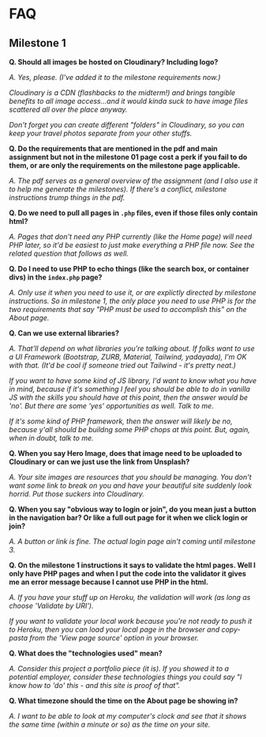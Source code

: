 # FAQ

## Milestone 1

**Q. Should all images be hosted on Cloudinary? Including logo?**

 _A. Yes, please. (I've added it to the milestone requirements now.)_ 
 
 _Cloudinary is a CDN (flashbacks to the midterm!) and brings tangible benefits to all image access...and it would kinda suck to have image files scattered all over the place anyway._
 
 _Don't forget you can create different "folders" in Cloudinary, so you can keep your travel photos separate from your other stuffs._

**Q. Do the requirements that are mentioned in the pdf and main assignment but not in the milestone 01 page cost a perk if you fail to do them, or are only the requirements on the milestone page applicable.**

_A. The pdf serves as a general overview of the assignment (and I also use it to help me generate the milestones). If there's a conflict, milestone instructions trump things in the pdf._

**Q. Do we need to pull all pages in `.php` files, even if those files only contain html?**

_A. Pages that don't need any PHP currently (like the Home page) will need PHP later, so it'd be easiest to just make everything a PHP file now. See the related question that follows as well._

**Q. Do I need to use PHP to echo things (like the search box, or container divs) in the `index.php` page?**

_A. Only use it when you need to use it, or are explictly directed by milestone instructions. So in milestone 1, the only place you need to use PHP is for the two requirements that say "PHP must be used to accomplish this" on the About page._

**Q. Can we use external libraries?**

_A. That'll depend on what libraries you're talking about. If folks want to use a UI Framework (Bootstrap, ZURB, Material, Tailwind, yadayada), I'm OK with that. (It'd be cool if someone tried out Tailwind - it's pretty neat.)_

 _If you want to have some kind of JS library, I'd want to know what you have in mind, because if it's something I feel you should be able to do in vanilla JS with the skills you should have at this point, then the answer would be 'no'. But there are some 'yes' opportunities as well. Talk to me._

 _If it's some kind of PHP framework, then the answer will likely be no, because y'all should be buildng some PHP chops at this point. But, again, when in doubt, talk to me._ 

 **Q. When you say Hero Image, does that image need to be uploaded to Cloudinary or can we just use the link from Unsplash?**

 _A. Your site images are resources that you should be managing. You don't want some link to break on you and have your beautiful site suddenly look horrid. Put those suckers into Cloudinary._

 **Q. When you say "obvious way to login or join", do you mean just a button in the navigation bar? Or like a full out page for it when we click login or join?**

 _A. A button or link is fine. The actual login page ain't coming until milestone 3._

 **Q. On the milestone 1 instructions it says to validate the html pages. Well I only have PHP pages and when I put the code into the validator it gives me an error message because I cannot use PHP in the html.**

 _A. If you have your stuff up on Heroku, the validation will work (as long as choose 'Validate by URI')._

 _If you want to validate your local work because you're not ready to push it to Heroku, then you can load your local page in the browser and copy-pasta from the 'View page source' option in your browser._

**Q. What does the "technologies used" mean?**

_A. Consider this project a portfolio piece (it is). If you showed it to a potential employer, consider these technologies things you could say "I know how to 'do' this - and this site is proof of that"._

**Q. What timezone should the time on the About page be showing in?**

_A. I want to be able to look at my computer's clock and see that it shows the same time (within a minute or so) as the time on your site._
